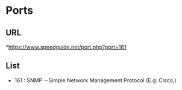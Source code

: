 # Ports

## URL
*https://www.speedguide.net/port.php?port=161

## List
* 161 : SNMP --Simple Network Management Protocol (E.g: Cisco,)
